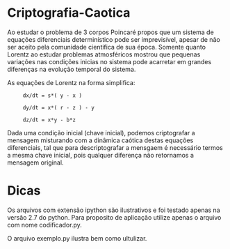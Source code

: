 # Criptografia-Caotica

   Ao estudar o problema de 3 corpos Poincaré propos que um sistema de equações diferenciais determinístico pode ser imprevisível,
   apesar de não ser aceito pela comunidade cientifica de sua época. Somente quanto Lorentz ao estudar problemas atmosféricos
   mostrou que pequenas variações nas condições inicias no sistema pode acarretar em grandes diferenças na evolução temporal do
   sistema.
    
   As equações de Lorentz na forma simplifica:
   
         dx/dt = s*( y - x )
      
         dy/dt = x*( r - z ) - y
      
         dz/dt = x*y - b*z

   Dada uma condição inicial (chave inicial), podemos criptografar a mensagem misturando com a dinâmica caótica destas equações
   diferenciais, tal que para descriptografar a mensgaem é necessário termos a mesma chave inicial, pois qualquer diferença não
   retornamos a mensagem original.
   
   
# Dicas

   Os arquivos com extensão ipython são ilustrativos e foi testado apenas na versão 2.7 do python. Para proposito de aplicação utilize apenas o arquivo com nome codificador.py.  
   
   O arquivo exemplo.py ilustra bem como ultulizar.
